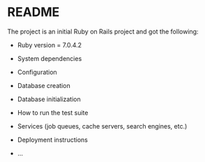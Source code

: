 # README

The project is an initial Ruby on Rails project and got the following:

* Ruby version = 7.0.4.2

* System dependencies

* Configuration

* Database creation

* Database initialization

* How to run the test suite

* Services (job queues, cache servers, search engines, etc.)

* Deployment instructions

* ...

